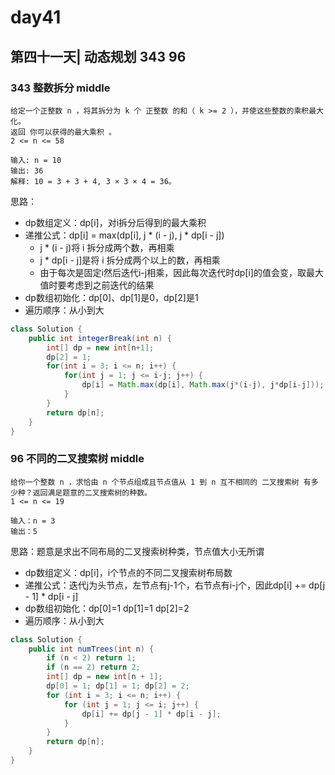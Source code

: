 # day41

## 第四十一天| 动态规划 343 96

### 343 整数拆分 middle
```
给定一个正整数 n ，将其拆分为 k 个 正整数 的和（ k >= 2 ），并使这些整数的乘积最大化。
返回 你可以获得的最大乘积 。
2 <= n <= 58

输入: n = 10
输出: 36
解释: 10 = 3 + 3 + 4, 3 × 3 × 4 = 36。
```
思路：
- dp数组定义：dp[i]，对i拆分后得到的最大乘积
- 递推公式：dp[i] = max(dp[i], j * (i - j), j * dp[i - j])
    - j * (i - j)将 i 拆分成两个数，再相乘
    - j * dp[i - j]是将 i 拆分成两个以上的数，再相乘
    - 由于每次是固定i然后迭代i-j相乘，因此每次迭代时dp[i]的值会变，取最大值时要考虑到之前迭代的结果
- dp数组初始化：dp[0]、dp[1]是0，dp[2]是1
- 遍历顺序：从小到大
```java
class Solution {
    public int integerBreak(int n) {
        int[] dp = new int[n+1];
        dp[2] = 1;
        for(int i = 3; i <= n; i++) {
            for(int j = 1; j <= i-j; j++) {
                dp[i] = Math.max(dp[i], Math.max(j*(i-j), j*dp[i-j]));
            }
        }
        return dp[n];
    }
}
```
### 96 不同的二叉搜索树 middle
```
给你一个整数 n ，求恰由 n 个节点组成且节点值从 1 到 n 互不相同的 二叉搜索树 有多少种？返回满足题意的二叉搜索树的种数。
1 <= n <= 19

输入：n = 3
输出：5
```
思路：题意是求出不同布局的二叉搜索树种类，节点值大小无所谓
- dp数组定义：dp[i]，i个节点的不同二叉搜索树布局数
- 递推公式：迭代j为头节点，左节点有j-1个，右节点有i-j个，因此dp[i] += dp[j - 1] * dp[i - j]
- dp数组初始化：dp[0]=1 dp[1]=1 dp[2]=2
- 遍历顺序：从小到大
```java
class Solution {
    public int numTrees(int n) {
        if (n < 2) return 1;
        if (n == 2) return 2;
        int[] dp = new int[n + 1];
        dp[0] = 1; dp[1] = 1; dp[2] = 2;
        for (int i = 3; i <= n; i++) {
            for (int j = 1; j <= i; j++) {
                dp[i] += dp[j - 1] * dp[i - j];
            }
        }
        return dp[n];
    }
}
```